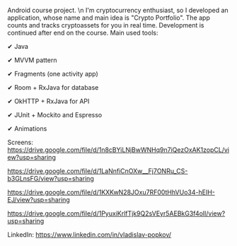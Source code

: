 Android course project. \n
I'm cryptocurrency enthusiast, so I developed an application, whose name and main idea is "Crypto Portfolio". The app counts and tracks cryptoassets for you in real time.
Development is continued after end on the course.
Main used tools:

✔ Java

✔ MVVM pattern

✔ Fragments (one activity app)

✔ Room + RxJava for database

✔ OkHTTP + RxJava for API

✔ JUnit + Mockito and Espresso

✔ Animations

Screens:
https://drive.google.com/file/d/1n8cBYiLNjBwWNHq9n7iQezOxAK1zopCL/view?usp=sharing

https://drive.google.com/file/d/1LaNnfiCnOXw__Fj7ONRu_CS-b3GLnsFG/view?usp=sharing

https://drive.google.com/file/d/1KXKwN28JOxu7RF00tHhVUo34-hEIH-EJ/view?usp=sharing

https://drive.google.com/file/d/1PyuxiKrlfTjk9Q2sVEyr5AEBkG3f4olI/view?usp=sharing

 
LinkedIn: https://www.linkedin.com/in/vladislav-popkov/
